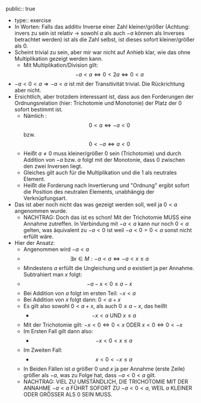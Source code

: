 public:: true

- type:: exercise
- In Worten: Falls das additiv Inverse einer Zahl kleiner/größer (Achtung: invers zu sein ist relativ -> sowohl $a$ als auch $-a$ können als Inverses betrachtet werden) ist als die Zahl selbst, ist dieses sofort kleiner/größer als $0$.
- Scheint trivial zu sein, aber mir war nicht auf Anhieb klar, wie das ohne Multiplikation gezeigt werden kann.
	- Mit Multiplikation/Division gilt: $$-a < a \Leftrightarrow 0 < 2a \Leftrightarrow  0 < a$$
- $-a < 0 < a \Rightarrow -a < a$ ist mit der Transitivität trivial. Die Rückrichtung aber nicht.
- Ersichtlich, aber trotzdem interessant ist, dass aus den Forderungen der Ordnungsrelation (hier: Trichotomie und Monotonie) der Platz der $0$ sofort bestimmt ist.
	- Nämlich : $$0 < a \Leftrightarrow -a < 0$$ bzw. $$ 0 < -a \Leftrightarrow a < 0$$
	- Heißt $a \neq 0$ muss kleiner/größer $0$ sein (Trichotomie) und durch Addition von $-a$ bzw. $a$ folgt mit der Monotonie, dass $0$ zwischen den zwei Inversen liegt.
	- Gleiches gilt auch für die Multiplikation und die $1$ als neutrales Element.
	- Heißt die Forderung nach Invertierung und "Ordnung" ergibt sofort die Position des neutralen Elements, unabhängig der Verknüpfungsart.
- Das ist aber noch nicht das was gezeigt werden soll, weil ja $0 <a$ angenommen wurde.
	- NACHTRAG: Doch das ist es schon! Mit der Trichotomie MUSS eine Annahme zutreffen. In Verbindung mit $-a < a$ kann nur noch $0<a$ gelten, was äquivalent zu $-a<0$ ist weil $-a < 0 = 0 < a$ sonst nicht erfüllt wäre.
- Hier der Ansatz:
	- Angenommen wird $-a < a$
	- $$\exists x \in M: -a < a \Leftrightarrow -a < x \leq a$$
	- Mindestens $a$ erfüllt die Ungleichung und $a$ existiert ja per Annahme. Subtrahiert man $x$ folgt:
	- $$-a-x < 0 \leq a-x$$
	- Bei Addition von $a$ folgt im ersten Teil: $-x < a$
	- Bei Addition von $x$ folgt dann: $0 < a +x$
	- Es gilt also sowohl $0 < a +x$, als auch $0 \leq a - x$, das heißt
		- $$-x < a \text{ UND } x \leq a$$
	- Mit der Trichotomie gilt: $-x < 0 \Leftrightarrow 0 < x$ ODER $x < 0 \Leftrightarrow 0 < -x$
	- Im Ersten Fall gilt dann also:
		- $$-x < 0 < x \leq a$$
	- Im Zweiten Fall:
		- $$x < 0 < -x \leq a$$
	- In Beiden Fällen ist $a$ größer $0$ und $x$ ja per Annahme (erste Zeile) größer als $-a$, was zu Folge hat, dass $-a < 0 < a$ gilt.
	- NACHTRAG: VIEL ZU UMSTÄNDLICH, DIE TRICHOTOMIE MIT DER ANNAHME $-a < a$ FÜHRT SOFORT ZU $-a < 0 < a$, WEIL $a$ KLEINER ODER GRÖSSER ALS $0$ SEIN MUSS.